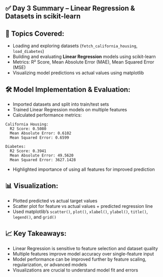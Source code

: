 
<body>
  <h2>✅ Day 3 Summary – Linear Regression & Datasets in scikit-learn</h2>

  <h2>📌 Topics Covered:</h2>
  <ul>
    <li>Loading and exploring datasets (<code>fetch_california_housing</code>, <code>load_diabetes</code>)</li>
    <li>Building and evaluating <strong>Linear Regression</strong> models using scikit-learn</li>
    <li>Metrics: R² Score, Mean Absolute Error (MAE), Mean Squared Error (MSE)</li>
    <li>Visualizing model predictions vs actual values using matplotlib</li>
  </ul>

  <h2>🛠️ Model Implementation & Evaluation:</h2>
  <ul>
    <li>Imported datasets and split into train/test sets</li>
    <li>Trained Linear Regression models on multiple features</li>
    <li>Calculated performance metrics:</li>
  </ul>
  
```
California Housing:
  R2 Score: 0.5080
  Mean Absolute Error: 0.6102
  Mean Squared Error: 0.6599

Diabetes:
  R2 Score: 0.3941
  Mean Absolute Error: 49.5620
  Mean Squared Error: 3627.1428
```
  
  <ul>
    <li>Highlighted importance of using all features for improved prediction</li>
  </ul>

  <h2>📊 Visualization:</h2>
  <ul>
    <li>Plotted predicted vs actual target values</li>
    <li>Scatter plot for feature vs actual values + predicted regression line</li>
    <li>Used matplotlib’s <code>scatter()</code>, <code>plot()</code>, <code>xlabel()</code>, <code>ylabel()</code>, <code>title()</code>, <code>legend()</code>, and <code>grid()</code></li>
  </ul>
  <h2>📈 Key Takeaways:</h2>
  <ul>
    <li>Linear Regression is sensitive to feature selection and dataset quality</li>
    <li>Multiple features improve model accuracy over single-feature input</li>
    <li>Model performance can be improved further by feature scaling, regularization, or advanced models</li>
    <li>Visualizations are crucial to understand model fit and errors</li>
  </ul>
</body>
</html>
